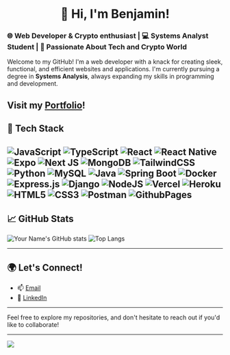 # <h1 align="center">👋 Hi, I'm Benjamin!</h1>

### 🌐 Web Developer & Crypto enthusiast | 💻 Systems Analyst Student | 🚀 Passionate About Tech and Crypto World

Welcome to my GitHub! I'm a web developer with a knack for creating sleek, functional, and efficient websites and applications. I'm currently pursuing a degree in **Systems Analysis**, always expanding my skills in programming and development. 

## Visit my [Portfolio](https://benjaminpuricelli.vercel.app/)!

## 🔧 Tech Stack
![JavaScript](https://img.shields.io/badge/javascript-%23323330.svg?style=flat-square&logo=javascript&logoColor=%23F7DF1E) ![TypeScript](https://shields.io/badge/TypeScript-3178C6?logo=TypeScript&logoColor=FFF&style=flat-square) ![React](https://img.shields.io/badge/react-%2320232a.svg?style=flat-square&logo=react&logoColor=%2361DAFB) ![React Native](https://img.shields.io/badge/react_native-%2320232a.svg?style=flat-square&logo=react&logoColor=%2361DAFB) ![Expo](https://img.shields.io/badge/expo-1C1E24?style=flat-square&logo=expo&logoColor=#D04A37)  ![Next JS](https://img.shields.io/badge/Next-black?style=flat-square&logo=next.js&logoColor=white) ![MongoDB](https://img.shields.io/badge/MongoDB-%234ea94b.svg?style=flat-square&logo=mongodb&logoColor=white) ![TailwindCSS](https://img.shields.io/badge/tailwindcss-%2338B2AC.svg?style=flat-square&logo=tailwind-css&logoColor=white) ![Python](https://img.shields.io/badge/python-3670A0?style=flat-square&logo=python&logoColor=ffdd54) ![MySQL](https://img.shields.io/badge/mysql-4479A1.svg?style=flat-square&logo=mysql&logoColor=white) ![Java](https://img.shields.io/badge/java-%23ED8B00.svg?style=flat-square&logo=openjdk&logoColor=white) ![Spring Boot](https://img.shields.io/badge/springboot-%236DB33F.svg?style=flat-square&logo=springboot&logoColor=white) ![Docker](https://img.shields.io/badge/docker-%230db7ed.svg?style=flat-square&logo=docker&logoColor=white) ![Express.js](https://img.shields.io/badge/express.js-%23404d59.svg?style=flat-square&logo=express&logoColor=%2361DAFB) ![Django](https://img.shields.io/badge/django-%23092E20.svg?style=flat-square&logo=django&logoColor=white) ![NodeJS](https://img.shields.io/badge/node.js-6DA55F?style=flat-square&logo=node.js&logoColor=white) ![Vercel](https://img.shields.io/badge/vercel-%23000000.svg?style=flat-square&logo=vercel&logoColor=white) ![Heroku](https://img.shields.io/badge/heroku-%23430098.svg?style=flat-square&logo=heroku&logoColor=white) ![HTML5](https://img.shields.io/badge/html5-%23E34F26.svg?style=flat-square&logo=html5&logoColor=white) ![CSS3](https://img.shields.io/badge/css3-%231572B6.svg?style=flat-square&logo=css3&logoColor=white) ![Postman](https://img.shields.io/badge/Postman-FF6C37?style=flat-square&logo=postman&logoColor=white) ![GithubPages](https://img.shields.io/badge/github%20pages-121013?style=flat-square&logo=github&logoColor=white)
---


## 📈 GitHub Stats

![Your Name's GitHub stats](https://github-readme-stats.vercel.app/api?username=NimajF&show_icons=true&theme=radical)
![Top Langs](https://github-readme-stats.vercel.app/api/top-langs/?username=NimajF&layout=compact&theme=radical)

---

## 🌍 Let's Connect!

- 📫 [Email](mailto:jafran2000@gmail.comben.com)
- 💼 [LinkedIn](https://www.linkedin.com/in/benjamin-francisco-puricelli/)

---

Feel free to explore my repositories, and don't hesitate to reach out if you'd like to collaborate!

---

[![](https://visitcount.itsvg.in/api?id=NimajF&icon=0&color=0)](https://visitcount.itsvg.in)
